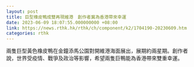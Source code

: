 ```yaml
---
layout: post
title: 巨型橡皮鴨成雙再現維港　創作者冀為香港帶來幸運
date: 2023-06-09 18:07:55.000000000 +08:00
link: https://news.rthk.hk/rthk/ch/component/k2/1704190-20230609.htm
categories: rthk
---
```


兩隻巨型黃色橡皮鴨在金鐘添馬公園對開維港海面展出，展期約兩星期。創作者說，世界受疫情、戰爭及政治等影響，希望兩隻巨鴨能為香港帶來雙重幸運。
